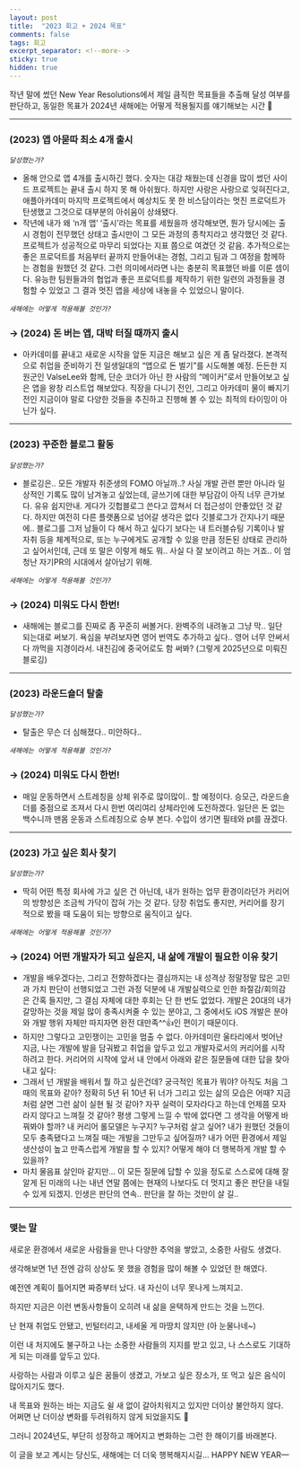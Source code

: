 ```yaml
---
layout: post
title:  "2023 회고 + 2024 목표"
comments: false
tags: 회고
excerpt_separator: <!--more-->
sticky: true
hidden: true
---
```


작년 말에 썼던 New Year Resolutions에서 제일 큼직한 목표들을 추출해 달성 여부를 판단하고, 동일한 목표가 2024년 새해에는 어떻게 적용될지를 얘기해보는 시간 👀

---

### (2023) 앱 아묻따 최소 4개 출시

*`달성했는가?`*

- 올해 안으로 앱 4개를 출시하긴 했다. 숫자는 대강 채웠는데 신경을 많이 썼던 사이드 프로젝트는 끝내 출시 하지 못 해 아쉬웠다. 하지만 사랑은 사랑으로 잊혀진다고, 애플아카데미 마지막 프로젝트에서 예상치도 못 한 비스담이라는 멋진 프로덕트가 탄생했고 그것으로 대부분의 아쉬움이 상쇄됐다.
- 작년에 내가 왜 ‘n개 앱’ ‘출시’라는 목표를 세웠을까 생각해보면, 뭔가 당시에는 출시 경험이 전무했던 상태고 출시만이 그 모든 과정의 종착지라고 생각했던 것 같다. 프로젝트가 성공적으로 마무리 되었다는 지표 쯤으로 여겼던 것 같음. 추가적으로는 좋은 프로덕트를 처음부터 끝까지 만들어내는 경험, 그리고 팀과 그 여정을 함께하는 경험을 원했던 것 같다. 그런 의미에서라면 나는 충분히 목표했던 바를 이룬 셈이다. 유능한 팀원들과의 협업과 좋은 프로덕트를 제작하기 위한 일련의 과정들을 경험할 수 있었고 그 결과 멋진 앱을 세상에 내놓을 수 있었으니 말이다.

*`새해에는 어떻게 적용해볼 것인가?`*

### → (2024) 돈 버는 앱, 대박 터질 때까지 출시

- 아카데미를 끝내고 새로운 시작을 앞둔 지금은 해보고 싶은 게 좀 달라졌다. 본격적으로 취업을 준비하기 전 일생일대의 “앱으로 돈 벌기”를 시도해볼 예정. 든든한 지원군인 ValseLee와 함께, 단순 코더가 아닌 한 사람의 “메이커”로서 만들어보고 싶은 앱을 왕창 리스트업 해보았다. 직장을 다니기 전인, 그리고 아카데미 물이 빠지기 전인 지금이야 말로 다양한 것들을 추진하고 진행해 볼 수 있는 최적의 타이밍이 아닌가 싶다.

---

### (2023) 꾸준한 블로그 활동

*`달성했는가?`*

- 블로깅은.. 모든 개발자 취준생의 FOMO 아닐까..? 사실 개발 관련 뿐만 아니라 일상적인 기록도 많이 남겨놓고 싶었는데, 글쓰기에 대한 부담감이 아직 너무 큰가보다. 유유 쉽지안내. 게다가 깃헙블로그 쓴다고 깝쳐서 더 접근성이 안좋았던 것 같다. 하지만 여전히 다른 플랫폼으로 넘어갈 생각은 없다 깃블로그가 간지나기 때문에.. 블로그를 그저 남들이 다 해서 하고 싶다기 보다는 내 트러블슈팅 기록이나 발자취 등을 체계적으로, 또는 누구에게도 공개할 수 있을 만큼 정돈된 상태로 관리하고 싶어서인데, 근데 또 말은 이렇게 해도 뭐.. 사실 다 잘 보이려고 하는 거죠.. 이 엄청난 자기PR의 시대에서 살아남기 위해.

*`새해에는 어떻게 적용해볼 것인가?`*

### → (2024) 미워도 다시 한번!

- 새해에는 블로그를 진짜로 좀 꾸준히 써볼거다. 완벽주의 내려놓고 그냥 막.. 일단 되는대로 써보기. 욕심을 부려보자면 영어 번역도 추가하고 싶다.. 영어 너무 안써서 다 까먹을 지경이라서. 내친김에 중국어로도 함 써봐? (그렇게 2025년으로 미뤄진 블로깅)

---

### (2023) 라운드숄더 탈출

*`달성했는가?`*

- 탈출은 무슨 더 심해졌다.. 미안하다..

*`새해에는 어떻게 적용해볼 것인가?`*

### → (2024) 미워도 다시 한번!

- 매일 운동하면서 스트레칭을 상체 위주로 많이많이.. 할 예정이다. 승모근, 라운드숄더를 중점으로 조져서 다시 한번 여리여리 상체라인에 도전하겠다. 일단은 돈 없는 백수니까 맨몸 운동과 스트레칭으로 승부 본다. 수입이 생기면 필테와 pt를 끊겠다.

 

---

### (2023) 가고 싶은 회사 찾기

*`달성했는가?`*

- 딱히 어떤 특정 회사에 가고 싶은 건 아닌데, 내가 원하는 업무 환경이라던가 커리어의 방향성은 조금씩 가닥이 잡혀 가는 것 같다. 당장 취업도 좋지만, 커리어를 장기적으로 봤을 때 도움이 되는 방향으로 움직이고 싶다.

*`새해에는 어떻게 적용해볼 것인가?`*

### → (2024) 어떤 개발자가 되고 싶은지, 내 삶에 개발이 필요한 이유 찾기

- 개발을 배우겠다는, 그리고 전향하겠다는 결심까지는 내 성격상 정말정말 많은 고민과 가치 판단이 선행되었고 그런 과정 덕분에 내 개발실력으로 인한 좌절감/회의감은 간혹 들지만, 그 결심 자체에 대한 후회는 단 한 번도 없었다. 개발은 20대의 내가 갈망하는 것을 제일 많이 충족시켜줄 수 있는 분야고, 그 중에서도 iOS 개발은 분야와 개발 행위 자체만 따지자면 완전 대만족^^👍인 편이기 때문이다.
- 하지만 그렇다고 고민쟁이는 고민을 멈출 수 없다. 아카데미란 울타리에서 벗어난 지금, 나는 개발에 발을 담궈봤고 취업을 앞두고 있고 개발자로서의 커리어를 시작하려고 한다. 커리어의 시작에 앞서 내 안에서 아래와 같은 질문들에 대한 답을 찾아내고 싶다:
- 그래서 넌 개발을 배워서 뭘 하고 싶은건데? 궁극적인 목표가 뭐야? 아직도 처음 그때의 목표와 같아? 정확히 5년 뒤 10년 뒤 너가 그리고 있는 삶의 모습은 어때? 지금처럼 살면 그런 삶이 실현 될 것 같아? 자꾸 실력이 모자라다고 하는데 언제쯤 모자라지 않다고 느껴질 것 같아? 평생 그렇게 느낄 수 밖에 없다면 그 생각을 어떻게 바꿔봐야 할까? 내 커리어 롤모델은 누구지? 누구처럼 살고 싶어? 내가 원했던 것들이 모두 충족됐다고 느껴질 때는 개발을 그만두고 싶어질까? 내가 어떤 환경에서 제일 생산성이 높고 만족스럽게 개발을 할 수 있지? 어떻게 해야 더 행복하게 개발 할 수 있을까?
- 마치 물음표 살인마 같지만… 이 모든 질문에 답할 수 있을 정도로 스스로에 대해 잘 알게 된 미래의 나는 내년 연말 쯤에는 현재의 나보다도 더 멋지고 좋은 판단을 내릴 수 있게 되겠지. 인생은 판단의 연속.. 판단을 잘 하는 것만이 살 길..

---

### 맺는 말

새로운 환경에서 새로운 사람들을 만나 다양한 추억을 쌓았고, 소중한 사람도 생겼다.

생각해보면 1년 전엔 감히 상상도 못 했을 경험을 많이 해볼 수 있었던 한 해였다. 

예전엔 계획이 틀어지면 짜증부터 났다. 내 자신이 너무 못나게 느껴지고.

하지만 지금은 이런 변동사항들이 오히려 내 삶을 윤택하게 만드는 것을 느낀다. 

난 현재 취업도 안됐고, 빈털터리고, 내세울 게 마땅치 않지만 (아 눈물나네~)

이런 내 처지에도 불구하고 나는 소중한 사람들의 지지를 받고 있고, 나 스스로도 기대하게 되는 미래를 앞두고 있다.

사랑하는 사람과 이루고 싶은 꿈들이 생겼고, 가보고 싶은 장소가, 또 먹고 싶은 음식이 많아지기도 했다.

내 목표와 원하는 바는 지금도 쉴 새 없이 갈아치워지고 있지만 더이상 불안하지 않다. 어쩌면 난 더이상 변화를 두려워하지 않게 되었을지도 🤔

그러니 2024년도, 부단히 성장하고 깨어지고 변화하는 그런 한 해이기를 바래본다. 

이 글을 보고 계시는 당신도, 새해에는 더 더욱 행복해지시길… HAPPY NEW YEAR—